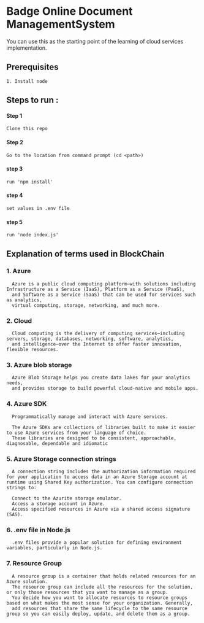 # Badge Online Document ManagementSystem
You can use this as the starting point of the learning of cloud services implementation.
## Prerequisites
    1. Install node
## Steps to run :
  #### Step 1
    Clone this repo
  #### Step 2 
    Go to the location from command prompt (cd <path>)
  #### step 3 
    run 'npm install'
  #### step 4
    set values in .env file
  #### step 5 
    run 'node index.js' 
## Explanation of terms used in BlockChain
  ### 1. Azure 

      Azure is a public cloud computing platform—with solutions including Infrastructure as a Service (IaaS), Platform as a Service (PaaS), 
      and Software as a Service (SaaS) that can be used for services such as analytics, 
      virtual computing, storage, networking, and much more.

  ### 2. Cloud  
      Cloud computing is the delivery of computing services—including servers, storage, databases, networking, software, analytics, 
      and intelligence—over the Internet to offer faster innovation, flexible resources.

  ### 3. Azure blob storage
      Azure Blob Storage helps you create data lakes for your analytics needs, 
      and provides storage to build powerful cloud-native and mobile apps.

  ### 4. Azure SDK
      Programmatically manage and interact with Azure services.

      The Azure SDKs are collections of libraries built to make it easier to use Azure services from your language of choice. 
      These libraries are designed to be consistent, approachable, diagnosable, dependable and idiomatic
       
  ### 5. Azure Storage connection strings
      A connection string includes the authorization information required for your application to access data in an Azure Storage account at runtime using Shared Key authorization. You can configure connection strings to:

      Connect to the Azurite storage emulator.
      Access a storage account in Azure.
      Access specified resources in Azure via a shared access signature (SAS).
    
  ### 6. .env file in Node.js
      .env files provide a popular solution for defining environment variables, particularly in Node.js. 

  ### 7. Resource Group
      A resource group is a container that holds related resources for an Azure solution. 
      The resource group can include all the resources for the solution, or only those resources that you want to manage as a group. 
      You decide how you want to allocate resources to resource groups based on what makes the most sense for your organization. Generally, 
      add resources that share the same lifecycle to the same resource group so you can easily deploy, update, and delete them as a group.
 